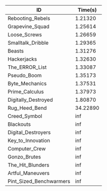 |ID|Time(s)|
|-|-|
|Rebooting_Rebels|1.21320|
|Grapevine_Squad|1.25614|
|Loose_Screws|1.26659|
|Smalltalk_Dribble|1.29365|
|Beasts|1.31276|
|Hackerjacks|1.32630|
|The_ERROR_List|1.33087|
|Pseudo_Boom|1.35173|
|Byte_Mechanics|1.37531|
|Prime_Calculus|1.37973|
|Digitally_Destroyed|1.80870|
|Rug_Heed_Bend|34.22890|
|Creed_Symbol|inf|
|Blackouts|inf|
|Digital_Destroyers|inf|
|Key_to_Innovation|inf|
|Computer_Crew|inf|
|Gonzo_Brutes|inf|
|The_Hit_Blunders|inf|
|Artful_Maneuvers|inf|
|Pint_Sized_Benchwarmers|inf|
